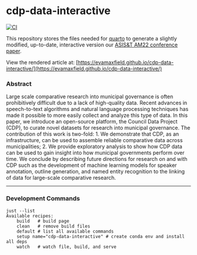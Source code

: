 # cdp-data-interactive

[![CI](https://github.com/evamaxfield/cdp-data-interactive/actions/workflows/ci.yml/badge.svg)](https://github.com/evamaxfield/cdp-data-interactive/actions/workflows/ci.yml)

This repository stores the files needed for [quarto](https://quarto.org/) to generate a slightly modified, up-to-date, interactive version our [ASIS&T AM22 conference paper](https://arxiv.org/abs/2204.09110).

View the rendered article at: [https://evamaxfield.github.io/cdp-data-interactive/](https://evamaxfield.github.io/cdp-data-interactive/)

### Abstract

Large scale comparative research into municipal governance is often prohibitively difficult due to a lack of high-quality data.
Recent advances in speech-to-text algorithms and natural language processing techniques has made it possible to more
easily collect and analyze this type of data. In this paper, we introduce an open-source platform,
the Council Data Project (CDP), to curate novel datasets for research into municipal governance. The contribution of
this work is two-fold: 1. We demonstrate that CDP, as an infrastructure, can be used to assemble reliable comparative
data across municipalities; 2. We provide exploratory analysis to show how CDP data can be used to gain insight into how
municipal governments perform over time. We conclude by describing future directions for research on and with CDP such as
the development of machine learning models for speaker annotation, outline generation, and named entity recognition to
the linking of data for large-scale comparative research.

---

### Development Commands

```
just --list
Available recipes:
    build   # build page
    clean   # remove build files
    default # list all available commands
    setup name="cdp-data-interactive" # create conda env and install all deps
    watch   # watch file, build, and serve
```
